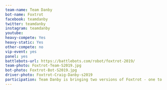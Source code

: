 ```yaml
---
team-name: Team Danby
bot-name: Foxtrot
facebook: teamdanby
twitter: teamdanby
instagram: teamdanby
youtube:
heavy-compete: Yes
heavy-static: Yes
other-compete: no
vip-event: yes
panel: yes
battlebots-url: https://battlebots.com/robot/foxtrot-2019/
team-photo: Foxtrot-Team-S2019.jpg
bot-photo: Foxtrot-Bot-S2019.jpg
driver-photo: Foxtrot-Craig-Danby-s2019
participation: Team Danby is bringing two versions of Foxtrot - one to fight in the heavyweight arean and another to show! You can also hear about Foxtrot in a panel discussion and meet the team at the Ruckus VIP Fundraiser!
---
```


